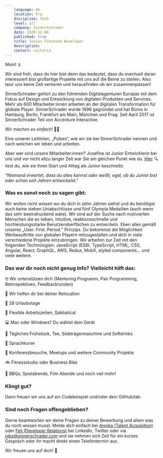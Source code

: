 ```yaml
---
    language: de
    location: Fra
    discipline: Tech
    level: all
    company: SinnerSchrader
    date: 2020-12-04
    published: true
    title: Junior Frontend Developer
    description:
    contact: victoria
---
```

Moin! ⚓️

Wir sind froh, dass du hier bist denn das bedeutet, dass du eventuell daran interessiert bist großartige Projekte mit uns auf die Beine zu stellen. Also lass‘ uns keine Zeit verlieren und herausfinden ob wir zusammenpassen!

SinnerSchrader gehört zu den führenden Digitalagenturen Europas mit dem Fokus auf Design und Entwicklung von digitalen Produkten und Services. Mehr als 600 Mitarbeiter:innen arbeiten an der digitalen Transformation für globale Player. SinnerSchrader wurde 1996 gegründet und hat Büros in Hamburg, Berlin, Frankfurt am Main, München und Prag. Seit April 2017 ist SinnerSchrader Teil von Accenture Interactive.

*Wir machen es einfach!* 🙌🏻

Eine unserer Leitlinien, „Pulses“, wie wir sie bei SinnerSchrader nennen und nach welchen wir leben und arbeiten.

Aber wer sind unsere Mitarbeiter:innen? Josefine ist Junior Entwicklerin bei uns und vor nicht allzu langer Zeit war Sie am gleichen Punkt wie du. [Hier](https://dev.to/s2engineers/the-first-step-is-always-the-hardest-first-impressions-of-a-junior-product-engineer-at-sinnerschrader-e3g) 🔍 liest du, wie sie ihren Start und Alltag als Junior beschreibt.

*"Niemand erwartet, dass du alles kannst oder weißt, egal, ob du Junior bist oder schon seit Jahren entwickelst."*

### Was es sonst noch zu sagen gibt:

Wir wollen nicht wissen wo du dich in zehn Jahren siehst und du benötigst auch keine sieben Uniabschlüsse und fünf Olympia Medaillen (auch wenn das sehr beeindruckend wäre). Wir sind auf der Suche nach motivierten Menschen die es lieben, intuitive, reaktionsschnelle und hochleistungsstarke Benutzeroberflächen zu entwickeln. Eben alles gemäß unseres „User. First. Period.“ Prinzips. Du bekommst die Möglichkeit Werbeauftritte von globalen Playern mitzugestalten und dich in viele verschiedene Projekte einzubringen.
Wir arbeiten zur Zeit mit den folgenden Technologien: JavaScript (ES6), TypeScript, HTML, CSS, Angular, React, GraphQL, AWS, Redux, MobX, styled components... und viele weitere.

### Das war dir noch nicht genug Info? Vielleicht hilft das:

🤓 Wir unterstützen dich (Mentoring Programm, Pair Programming, Retrospektiven, Feedbackrunden)

🧳 Wir helfen dir bei deiner Relocation

🌴 28 Urlaubstage

🏡 Flexible Arbeitszeiten, Sabbatical

💻 Mac oder Windows? Du wählst dein Gerät

🥐 Tägliches Frühstück, Tee, Siebträgermaschine und Softdrinks

💬 Sprachkurse

💙 Konferenzbesuche, Meetups und weitere Community Projekte

🚲 Fitnessstudio oder Business Bike

🍔 BBQs, Spielabende, Film Abende und noch viel mehr!

### Klingt gut?

Dann freuen wir uns auf ein Codebeispiel und/oder dein GitHub/lab.

### Sind noch Fragen offengeblieben?

Gerne beantworten wir deine Fragen zu deiner Bewerbung und allem was du noch wissen musst. Melde dich einfach bei [Annika (Talent Acquisition)](https://www.linkedin.com/in/annika-helmli-a52506189/) oder [Feli (Developer Relations)](https://twitter.com/kotzendekrabbe) bei LinkedIn, Twitter oder via <jobs@sinnerschrader.com> und sie nehmen sich Zeit für ein kurzes Gespräch oder ihr macht direkt einen Telefontermin aus.

Wir freuen uns auf dich! 🤗
